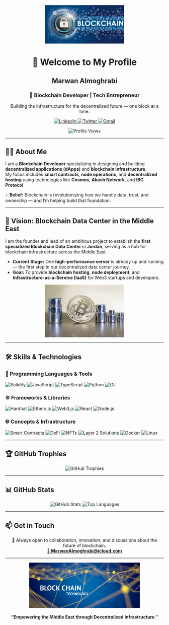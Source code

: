 <div align="center">

<!-- Banner Image -->
<img src="assets/blockchain-banner.jpg" width="50%" alt="Blockchain Banner"/>

<h1>👋 Welcome to My Profile</h1>
<h2><b>Marwan Almoghrabi</b></h2>
<h3>💠 Blockchain Developer | Tech Entrepreneur</h3>

<p>Building the infrastructure for the decentralized future — one block at a time.</p>

<!-- Social Links -->
<p>
  <a href="https://www.linkedin.com/in/marwan-almoghrabi" target="_blank">
    <img src="https://img.shields.io/badge/LinkedIn-0A66C2?style=for-the-badge&logo=linkedin&logoColor=white" alt="LinkedIn"/>
  </a>
  <a href="https://twitter.com/marwan_almoghrabi" target="_blank">
    <img src="https://img.shields.io/badge/X(Twitter)-000000?style=for-the-badge&logo=x&logoColor=white" alt="Twitter"/>
  </a>
  <a href="mailto:marwan.almoghrabi@gmail.com" target="_blank">
    <img src="https://img.shields.io/badge/Gmail-D14836?style=for-the-badge&logo=gmail&logoColor=white" alt="Gmail"/>
  </a>
</p>

<!-- Profile Views -->
<img src="https://komarev.com/ghpvc/?username=marwanalmoghrabi&label=Profile%20Views&color=blue&style=flat-square" alt="Profile Views"/>

</div>

---

## 👨‍💻 About Me

I am a **Blockchain Developer** specializing in designing and building **decentralized applications (dApps)** and **blockchain infrastructure**.  
My focus includes **smart contracts**, **node operations**, and **decentralized hosting** using technologies like **Cosmos**, **Akash Network**, and **IBC Protocol**.  

💡 **Belief:** Blockchain is revolutionizing how we handle data, trust, and ownership — and I’m helping build that foundation.

---

## 🚀 Vision: Blockchain Data Center in the Middle East

I am the founder and lead of an ambitious project to establish the **first specialized Blockchain Data Center** in **Jordan**, serving as a hub for blockchain infrastructure across the Middle East.  

- **Current Stage:** One **high-performance server** is already up and running — the first step in our decentralized data center journey.  
- **Goal:** To provide **blockchain hosting**, **node deployment**, and **Infrastructure-as-a-Service (IaaS)** for Web3 startups and developers.

<div align="center">
  <img src="assets/blockchain-datacenter.jpg" width="50%" alt="Blockchain Data Center"/>
</div>

---

## 🛠️ Skills & Technologies

### 🧩 Programming Languages & Tools
<p>
  <img src="https://img.shields.io/badge/Solidity-363636?style=for-the-badge&logo=solidity&logoColor=white" alt="Solidity"/>
  <img src="https://img.shields.io/badge/JavaScript-F7DF1E?style=for-the-badge&logo=javascript&logoColor=black" alt="JavaScript"/>
  <img src="https://img.shields.io/badge/TypeScript-3178C6?style=for-the-badge&logo=typescript&logoColor=white" alt="TypeScript"/>
  <img src="https://img.shields.io/badge/Python-3670A0?style=for-the-badge&logo=python&logoColor=white" alt="Python"/>
  <img src="https://img.shields.io/badge/Git-F05032?style=for-the-badge&logo=git&logoColor=white" alt="Git"/>
</p>

### ⚙️ Frameworks & Libraries
<p>
  <img src="https://img.shields.io/badge/Hardhat-F7E018?style=for-the-badge&logo=hardhat&logoColor=black" alt="Hardhat"/>
  <img src="https://img.shields.io/badge/Ethers.js-2C3E50?style=for-the-badge&logo=ethereum&logoColor=white" alt="Ethers.js"/>
  <img src="https://img.shields.io/badge/Web3.js-F16822?style=for-the-badge&logo=web3.js&logoColor=white" alt="Web3.js"/>
  <img src="https://img.shields.io/badge/React-61DAFB?style=for-the-badge&logo=react&logoColor=black" alt="React"/>
  <img src="https://img.shields.io/badge/Node.js-5FA04E?style=for-the-badge&logo=node.js&logoColor=white" alt="Node.js"/>
</p>

### 🌐 Concepts & Infrastructure
<p>
  <img src="https://img.shields.io/badge/Smart%20Contracts-000000?style=for-the-badge" alt="Smart Contracts"/>
  <img src="https://img.shields.io/badge/DeFi-2F80ED?style=for-the-badge" alt="DeFi"/>
  <img src="https://img.shields.io/badge/NFTs-8E2DE2?style=for-the-badge" alt="NFTs"/>
  <img src="https://img.shields.io/badge/Layer%202%20Solutions-FF6F00?style=for-the-badge" alt="Layer 2 Solutions"/>
  <img src="https://img.shields.io/badge/Docker-2496ED?style=for-the-badge&logo=docker&logoColor=white" alt="Docker"/>
  <img src="https://img.shields.io/badge/Linux-FCC624?style=for-the-badge&logo=linux&logoColor=black" alt="Linux"/>
</p>

---

## 🏆 GitHub Trophies

<div align="center">
  <img src="https://github-profile-trophy.vercel.app/?username=marwanalmoghrabi&theme=darkhub&no-frame=true&no-bg=true&margin-w=10" alt="GitHub Trophies"/>
</div>

---

## 📊 GitHub Stats

<div align="center">
  <img src="https://github-readme-stats.vercel.app/api?username=marwanalmoghrabi&show_icons=true&theme=dark&count_private=true&hide_border=true" height="160" alt="GitHub Stats"/>
  <img src="https://github-readme-stats.vercel.app/api/top-langs/?username=marwanalmoghrabi&layout=compact&theme=dark&hide_border=true" height="160" alt="Top Languages"/>
</div>

---

## 📫 Get in Touch

<p align="center">
  💬 Always open to collaboration, innovation, and discussions about the future of blockchain.  
  <br/>
  <a href="mailto:marwan.almoghrabi@gmail.com">
    <strong>📧 MarwanAlmoghrabi@icloud.com</strong>
  </a>
</p>

---

<div align="center">
  <img src="assets/blockchain-vision.jpg" width="70%" alt="Blockchain Vision"/>
  <br/><br/>
  <b>“Empowering the Middle East through Decentralized Infrastructure.”</b>
</div>
